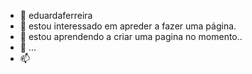 - 👋 eduardaferreira
- 👀 estou interessado em apreder a fazer uma página.
- 🌱 estou aprendendo a criar uma pagina no momento..
- 💞️ ...
- 📫 

<!---
eduardaferreir/eduardaferreir is a ✨ special ✨ repository because its `README.md` (this file) appears on your GitHub profile.
You can click the Preview link to take a look at your changes.
--->
